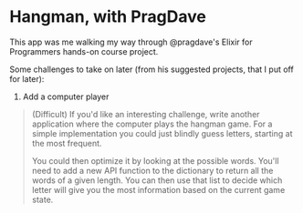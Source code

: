 # Hangman, with PragDave

This app was me walking my way through @pragdave's Elixir for Programmers hands-on course project.

Some challenges to take on later (from his suggested projects, that I put off for later):

1. Add a computer player

> (Difficult) If you'd like an interesting challenge, write another application where the computer plays the hangman game. For a simple implementation you could just blindly guess letters, starting at the most frequent.
>
> You could then optimize it by looking at the possible words. You'll need to add a new API function to the dictionary to return all the words of a given length. You can then use that list to decide which letter will give you the most information based on the current game state.
